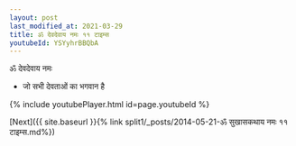 ```yaml
---
layout: post
last_modified_at: 2021-03-29
title: ॐ देवदेवाय नमः ११ टाइम्स
youtubeId: YSYyhrBBQbA
---
```

 
 
 ॐ देवदेवाय नमः  
 
 -  जो सभी देवताओं का भगवान है 
 
  
 
  
 
 
 
 
 
 


{% include youtubePlayer.html id=page.youtubeId %}
 
[Next]({{ site.baseurl }}{% link  split1/_posts/2014-05-21-ॐ सुखासकथाय नमः ११ टाइम्स.md%})
 
